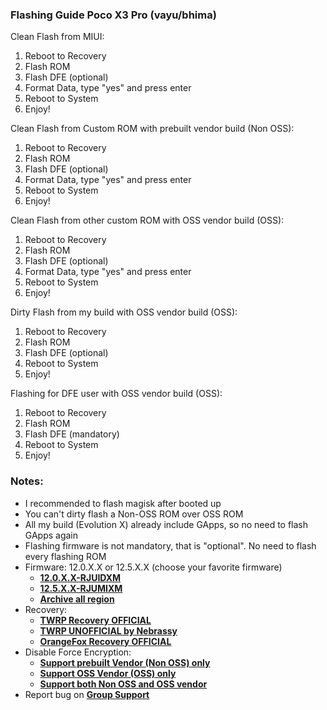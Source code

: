 ### Flashing Guide Poco X3 Pro (vayu/bhima)

Clean Flash from MIUI:
1. Reboot to Recovery
2. Flash ROM
3. Flash DFE (optional)
4. Format Data, type "yes" and press enter
5. Reboot to System
6. Enjoy!

Clean Flash from Custom ROM with prebuilt vendor build (Non OSS):
1. Reboot to Recovery
2. Flash ROM
3. Flash DFE (optional)
4. Format Data, type "yes" and press enter
5. Reboot to System
6. Enjoy!

Clean Flash from other custom ROM with OSS vendor build (OSS):
1. Reboot to Recovery
2. Flash ROM
3. Flash DFE (optional)
4. Format Data, type "yes" and press enter
5. Reboot to System
6. Enjoy!

Dirty Flash from my build with OSS vendor build (OSS):
1. Reboot to Recovery
2. Flash ROM
3. Flash DFE (optional)
4. Reboot to System
5. Enjoy!

Flashing for DFE user with OSS vendor build (OSS):
1. Reboot to Recovery
2. Flash ROM
3. Flash DFE (mandatory)
4. Reboot to System
5. Enjoy!

### Notes:
* I recommended to flash magisk after booted up
* You can't dirty flash a Non-OSS ROM over OSS ROM
* All my build (Evolution X) already include GApps, so no need to flash GApps again
* Flashing firmware is not mandatory, that is "optional". No need to flash every flashing ROM
* Firmware: 12.0.X.X or 12.5.X.X (choose your favorite firmware)
  - [**12.0.X.X-RJUIDXM**](https://sourceforge.net/projects/vayu-repository/files/Firmware/ID/)
  - [**12.5.X.X-RJUMIXM**](https://xiaomifirmwareupdater.com/firmware/vayu/)
  - [**Archive all region**](https://xiaomifirmwareupdater.com/archive/firmware/vayu/)
* Recovery:
  - [**TWRP Recovery OFFICIAL**](https://dl.twrp.me/vayu/)
  - [**TWRP UNOFFICIAL by Nebrassy**](https://androidfilehost.com/?fid=14943124697586359826)
  - [**OrangeFox Recovery OFFICIAL**](https://orangefox.download/device/vayu)
* Disable Force Encryption:
  - [**Support prebuilt Vendor (Non OSS) only**](https://sourceforge.net/projects/vayu-repository/files/Additional/DisableForceEncryption/DisableForceEncryption_PocoX3Pro_MIUI_Vendor.zip/download)
  - [**Support OSS Vendor (OSS) only**](https://sourceforge.net/projects/vayu-repository/files/Additional/DisableForceEncryption/DisableForceEncryption_PocoX3Pro_OSS_Vendor.zip/download)
  - [**Support both Non OSS and OSS vendor**](https://sourceforge.net/projects/vayu-repository/files/Additional/DisableForceEncryption/DisableForceEncryption_PocoX3Pro_MIUI-OSS_Vendor.zip/download)
* Report bug on [**Group Support**](https://t.me/GengKapakVayu)
